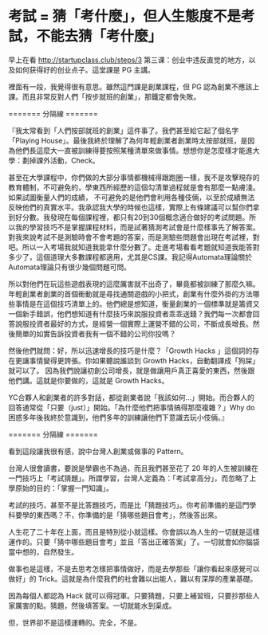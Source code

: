 # 考試 = 猜「考什麼」，但人生態度不是考試，不能去猜「考什麼」

早上在看 http://startupclass.club/steps/3 第三课：创业中违反直觉的地方，以及如何获得好的创业点子。這堂課是 PG 主講。

裡面有一段，我覺得很有意思。雖然這門課是創業課程，但 PG 認為創業不應該上課。而且非常反對人們「按步就班的創業」，那鐵定都會失敗。

======= 分隔線 =======

『我太常看到「人們按部就班的創業」這件事了。我們甚至給它起了個名字「Playing House」。最後我終於理解了為何年輕創業者創業時太按部就班，是因為他們長這麼大一直被訓練得要按照某種清單來做事情​​。想想你是怎麼樣才能進大學：劃掉課外活動，Check。

甚至在大學課程中，你們做的大部分事情都機械得跟跑圈一樣，我不是攻擊現存的教育體制，不可避免的，學東西所經歷的這個勾清單過程就是會有那麼一點膚淺。如果試圖衡量人們的成績， 不可避免的是他們會利用各種伎倆，以至於成績無法反映他們的真實水平。我承認我大學的時候也這樣，實際上有條建議可以幫你們拿到好分數。我發現在每個課程裡，都只有20到30個概念適合做好的考試問題。所以我的學習技巧不是掌握課程材料，而是試著猜測考試會是什麼樣事先了解答案。對我來說考試不是測驗時會不會考題的答案，而是測驗些問題會出現在考試裡，對吧。所以一入考場我就知道我能拿什麼分數了。走進考場看看考題就知道我能答對多少了，這個道理大多數課程都適用，尤其是CS課。我記得Automata理論關於Automata理論只有很少幾個問題可問。

所以對他們在玩這些遊戲表現的這麼厲害就不出奇了，畢竟都被訓練了那麼久嘛。年輕創業者創業的首個衝動就是尋找通關遊戲的小把式，創業有什麼外掛的方法哪些事情是在這個技巧清單上的。他們總是想知道，衡量創業的一個標準就是籌資又一個新手錯誤，他們想知道有什麼技巧來說服投資者乖乖送錢？我們每一次都會回答說服投資者最好的方式，是經營一個實際上運營不錯的公司，不斷成長增長。然後簡單的如實告訴投資者我有一個不錯的公司你投嗎？

然後他們就問：好，所以迅速增長的技巧是什麼？「Growth Hacks 」這個詞的存在更讓事情變得更誇張。你如果聽說誰談到 Growth Hacks，自動翻譯成「狗屎」就可以了。 因為我們說讓初創公司增長，就是做讓用戶真正喜愛的東西，然後跟他們講。這就是你要做的，這就是 Growth Hacks。

YC合夥人和創業者的許多對話，都從創業者說「我該如何…」開始。而合夥人的回答通常從「只要（just）」開始。「為什麼他們把事情搞得那麼複雜？」Why do 困惑多年後我終於意識到，他們多年的訓練讓他們下意識去玩小伎倆。』

======= 分隔線 =======

看到這段讓我很有感，說中台灣人創業或做事的 Pattern。

台灣人很會讀書，要說是學霸也不為過，而且我們甚至花了 20 年的人生被訓練在一門技巧上「考試猜題」。所謂學習，台灣人定義為：「考試拿高分」，而忽略了上學原始的目的：「掌握一門知識」。

考試的技巧，甚至不是比答題技巧，而是比「猜題技巧」。你考前準備的是這門學科要學的東西嗎？不，你準備的是「猜哪些題目會考」，然後答出來。

人生花了二十年在上面，而且是特別從小就這樣。你會誤以為人生的一切就是這樣運作的。只要「猜中哪些題目會考」並且「答出正確答案」了。一切就會如你腦袋當中想的，自然發生。

做事也是這樣，不是去思考怎樣把事情做好，而是去學那些「讓你看起來感覺可以做好」的 Trick。這就是為什麼我們的社會難以出能人，難以有深厚的產業基礎。

因為每個人都認為 Hack 就可以得冠軍。只要猜題，只要上補習班，只要抄那些人家厲害的點。猜題，然後填答案。一切就能水到渠成。

但，世界卻不是這樣運轉的。完全，不是。
